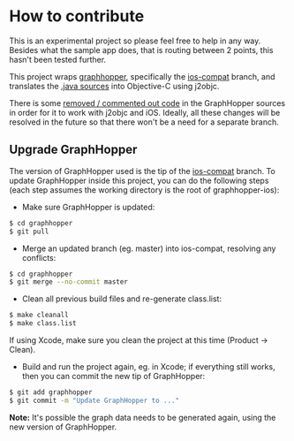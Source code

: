 # How to contribute

This is an experimental project so please feel free to help in any way. 
Besides what the sample app does, that is routing between 2 points, 
this hasn't been tested further.

This project wraps [graphhopper](https://github.com/graphhopper/graphhopper), 
specifically the [ios-compat](https://github.com/graphhopper/graphhopper/tree/ios-compat) 
branch, and translates the [.java sources](class.list) into Objective-C using j2objc.

There is some [removed / commented out code](https://github.com/graphhopper/graphhopper/compare/0.4...ios-compat) 
in the GraphHopper sources in order for it to work with j2objc and iOS. Ideally, 
all these changes will be resolved in the future so that there won't be a need for a separate branch.

## Upgrade GraphHopper

The version of GraphHopper used is the tip of the 
[ios-compat](https://github.com/graphhopper/graphhopper/tree/ios-compat) branch. 
To update GraphHopper inside this project, you can do the following steps 
(each step assumes the working directory is the root of graphhopper-ios):

* Make sure GraphHopper is updated:
```sh
$ cd graphhopper
$ git pull
```

* Merge an updated branch (eg. master) into ios-compat, resolving any conflicts:
```sh
$ cd graphhopper
$ git merge --no-commit master
```

* Clean all previous build files and re-generate class.list:
```sh
$ make cleanall
$ make class.list
```
If using Xcode, make sure you clean the project at this time (Product -> Clean).

* Build and run the project again, eg. in Xcode; if everything still works, 
then you can commit the new tip of GraphHopper:
```sh
$ git add graphhopper
$ git commit -m "Update GraphHopper to ..."
```
**Note:** It's possible the graph data needs to be generated again, using the new version of GraphHopper.
